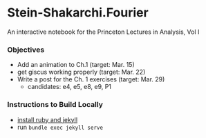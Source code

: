 # Stein-Shakarchi.Fourier
An interactive notebook for the Princeton Lectures in Analysis, Vol I


### Objectives
- Add an animation to Ch.1 (target: Mar. 15)
- get giscus working properly (target: Mar. 22)
- Write a post for the Ch. 1 exercises (target: Mar. 29)
    - candidates: e4, e5, e8, e9, P1



### Instructions to Build Locally
- [install ruby and jekyll](https://jekyllrb.com/docs/installation/macos/)
- run `bundle exec jekyll serve`
